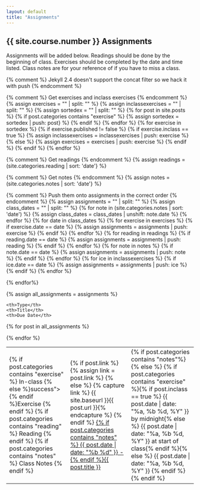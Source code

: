 ```yaml
---
layout: default
title: "Assignments"
---
```

 
## {{ site.course.number }} Assignments 

Assignments will be added below.  Readings should be done by the beginning of class.  Exercises should 
be completed by the date and time listed.  Class notes are for your reference of if you have to miss a class.

{% comment %} Jekyll 2.4 doesn't support the concat filter so we hack it with push {% endcomment %}


 
{% comment %} Get exercises and inclass exercises {% endcomment %}
{% assign exercises = "" | split: "" %}
{% assign inclassexercises = "" | split: "" %}
{% assign sortedex = "" | split: "" %}
{% for post in site.posts %}
    {% if post.categories contains "exercise" %}
        {% assign sortedex = sortedex | push: post} %}
    {% endif %}
{% endfor %}
{% for exercise in sortedex %}
    {% if exercise.published != false %}
        {% if exercise.inclass == true %}
            {% assign inclassexercises = inclassexercises | push: exercise %}
        {% else %}
            {% assign exercises = exercises | push: exercise %}
        {% endif %}
    {% endif %}
{% endfor %}

{% comment %} Get readings {% endcomment %}
{% assign readings = (site.categories.reading |  sort: 'date'} %}

{% comment %} Get notes {% endcomment %}
{% assign notes = (site.categories.notes |  sort: 'date'} %}

{% comment %} Push them onto assignments in the correct order {% endcomment %}
{% assign assignments = "" | split: "" %}
{% assign class_dates = "" | split: "" %}
{% for note in (site.categories.notes | sort: 'date') %}
    {% assign class_dates = class_dates | unshift: note.date %}
{% endfor %}
{% for date in class_dates %}
    {% for exercise in exercises %}
      {% if exercise.date  == date %}
      {% assign assignments = assignments | push: exercise %}
      {% endif %}
    {% endfor %}
        {% for reading in readings %}
      {% if reading.date  == date %}
          {% assign assignments = assignments | push: reading %}
      {% endif %}
    {% endfor %}
    {% for note in notes %}
        {% if note.date == date %}
        {% assign assignments = assignments | push: note %}
        {% endif %}
    {% endfor %}
    {% for ice in inclassexercises %}
      {% if ice.date == date %}
      {% assign assignments = assignments | push: ice %}
      {% endif %}
    {% endfor %}

{% endfor%}

{% assign all_assignments = assignments  %}

<table>
  
    <th>Type</th>
    <th>Title</th>
    <th>Due Date</th>
  
{% for post in all_assignments  %}
    <tr>
        <td>
            {% if post.categories contains "exercise" %}
            <span class="label round {% if post.inclass == true %}warning">In-class {% else %}success">{% endif %}Exercise</span>
            {% endif %}
            {% if post.categories contains "reading" %}
            <span class="label round info">Reading</span>
            {% endif %}
            {% if post.categories contains "notes" %}
            <span class="label round">Class Notes</span>
            {% endif %}
        </td>
        <td>
            {% if post.link %}
                {% assign link = post.link %} 
            {% else %}
                {% capture link %}
                    {{ site.baseurl }}{{ post.url }}{% endcapture %}
            {% endif %}
            <a href="{{ link }}">{% if post.categories contains "notes" %} {{ post.date | date: "%b %d" }} - {% endif %}{{ post.title }} </a>
        </td>
        <td>
            {% if post.categories contains "notes"%}
            {% else %}
            <span>{% if post.categories contains "exercise" %}{% if post.inclass == true %} {{ post.date | date: "%a, %b %d, %Y" }} by midnight{% else %} {{ post.date | date: "%a, %b %d, %Y" }} at start of class{% endif %}{% else %} {{ post.date | date: "%a, %b %d, %Y" }} {% endif %}</span>
            {% endif %}
        </td>
    </tr>
 
{% endfor %}
</table>

